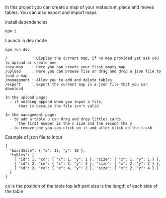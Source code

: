 In this project you can create a map of your restaurant, place and moves tables.
You can also export and import maps

install dependencies

```
npm i
```

Launch in dev mode

```
npm run dev
```

```
/           : Display the current map, if no map provided yet ask you to upload or create one
/new-map    : Here you can create your first empty map
/upload     : Here you can browse file or drag and drop a json file to load a map
/management : Allow you to add and delete tables
/export     : Export the current map in a json file that you can download
```

```
In the upload page:
  - if nothing append when you input a file,
      that is because the file isn't valid
```

```
In the management page:
  - to add a table u can drag and drop littles cards,
      the first number is the x size and the second the y
  - to remove one you can click on it and after click on the trash
```

Exemple of json file to input

```
{
  "boardSize": { "x": 15, "y": 10 },
  "tables": [
    { "id": 1, "co": { "x": 1, "y": 1 }, "size": { "x": 1, "y": 1 } },
    { "id": 2, "co": { "x": 2, "y": 3 }, "size": { "x": 2, "y": 2 } },
    { "id": 3, "co": { "x": 4, "y": 2 }, "size": { "x": 2, "y": 4 } }
  ]
}
```

co is the position of the table top left part
size is the length of each side of the table
